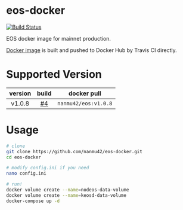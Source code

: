 # eos-docker

[![Build Status](https://travis-ci.org/nanmu42/eos-docker.svg?branch=master)](https://travis-ci.org/nanmu42/eos-docker)

EOS docker image for mainnet production.

[Docker image](https://hub.docker.com/r/nanmu42/eos/) is built and pushed to Docker Hub by Travis CI directly.

# Supported Version

| version |                              build                              |      docker pull     |
|:-------:|:---------------------------------------------------------------:|:--------------------:|
| v1.0.8  | [#4](https://travis-ci.org/nanmu42/eos-docker/builds/401471073) | `nanmu42/eos:v1.0.8` |

# Usage

```bash
# clone
git clone https://github.com/nanmu42/eos-docker.git
cd eos-docker

# modify config.ini if you need
nano config.ini

# run!
docker volume create --name=nodeos-data-volume
docker volume create --name=keosd-data-volume
docker-compose up -d
```
